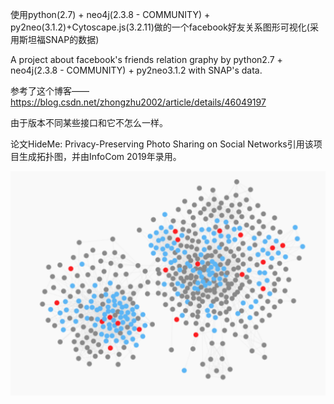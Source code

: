 ﻿
使用python(2.7) + neo4j(2.3.8 - COMMUNITY) + py2neo(3.1.2)+Cytoscape.js(3.2.11)做的一个facebook好友关系图形可视化(采用斯坦福SNAP的数据)

A project about facebook's friends relation graphy by python2.7 + neo4j(2.3.8 - COMMUNITY) + py2neo3.1.2 with SNAP's data.

参考了这个博客——https://blog.csdn.net/zhongzhu2002/article/details/46049197

由于版本不同某些接口和它不怎么一样。

论文HideMe: Privacy-Preserving Photo Sharing on Social Networks引用该项目生成拓扑图，并由InfoCom 2019年录用。

![Image text](/demo.png)
